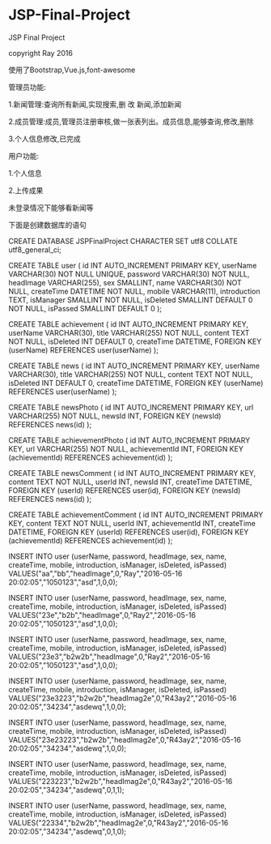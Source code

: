 # JSP-Final-Project
JSP Final Project

copyright Ray 2016

使用了Bootstrap,Vue.js,font-awesome

管理员功能:

1.新闻管理:查询所有新闻,实现搜索,删 改 新闻,添加新闻

2.成员管理:成员,管理员注册审核,做一张表列出。成员信息,能够查询,修改,删除

3.个人信息修改,已完成

用户功能:

1.个人信息

2.上传成果

未登录情况下能够看新闻等


下面是创建数据库的语句

CREATE DATABASE JSPFinalProject CHARACTER SET  utf8  COLLATE utf8_general_ci;

CREATE TABLE user
(
  id INT AUTO_INCREMENT PRIMARY KEY,
  userName VARCHAR(30) NOT NULL UNIQUE,
  password VARCHAR(30) NOT NULL,
  headImage VARCHAR(255),
  sex SMALLINT,
  name VARCHAR(30) NOT NULL,
  createTime DATETIME NOT NULL,
  mobile VARCHAR(11),
  introduction TEXT,
  isManager SMALLINT NOT NULL,
  isDeleted SMALLINT DEFAULT 0 NOT NULL,
  isPassed SMALLINT DEFAULT 0
);

CREATE TABLE achievement
(
  id INT AUTO_INCREMENT PRIMARY KEY,
  userName VARCHAR(30),
  title VARCHAR(255) NOT NULL,
  content TEXT NOT NULL,
  isDeleted INT DEFAULT 0,
  createTime DATETIME,
  FOREIGN KEY (userName) REFERENCES user(userName)
);

CREATE TABLE news
(
  id INT AUTO_INCREMENT PRIMARY KEY,
  userName VARCHAR(30),
  title VARCHAR(255) NOT NULL,
  content TEXT NOT NULL,
  isDeleted INT DEFAULT 0,
  createTime DATETIME,
  FOREIGN KEY (userName) REFERENCES user(userName)
);

CREATE TABLE newsPhoto
(
  id INT AUTO_INCREMENT PRIMARY KEY,
  url VARCHAR(255) NOT NULL,
  newsId INT,
  FOREIGN KEY (newsId) REFERENCES news(id)
);

CREATE TABLE achievementPhoto
(
  id INT AUTO_INCREMENT PRIMARY KEY,
  url VARCHAR(255) NOT NULL,
  achievementId INT,
  FOREIGN KEY (achievementId) REFERENCES achievement(id)
);

CREATE TABLE newsComment
(
  id INT AUTO_INCREMENT PRIMARY KEY,
  content TEXT NOT NULL,
  userId INT,
  newsId INT,
  createTime DATETIME,
  FOREIGN KEY (userId) REFERENCES user(id),
  FOREIGN KEY (newsId) REFERENCES news(id)
);

CREATE TABLE achievementComment
(
  id INT AUTO_INCREMENT PRIMARY KEY,
  content TEXT NOT NULL,
  userId INT,
  achievementId INT,
  createTime DATETIME,
  FOREIGN KEY (userId) REFERENCES user(id),
  FOREIGN KEY (achievementId) REFERENCES achievement(id)
);

INSERT INTO user (userName, password, headImage, sex, name, createTime, mobile, introduction, isManager, isDeleted, isPassed)
VALUES("aa","bb","headImage",0,"Ray","2016-05-16 20:02:05","1050123","asd",1,0,0);

INSERT INTO user (userName, password, headImage, sex, name, createTime, mobile, introduction, isManager, isDeleted, isPassed)
VALUES("23e","b2b","headImage",0,"Ray2","2016-05-16 20:02:05","1050123","asd",1,0,0);

INSERT INTO user (userName, password, headImage, sex, name, createTime, mobile, introduction, isManager, isDeleted, isPassed)
VALUES("23e3","b2w2b","headImage",0,"Ray2","2016-05-16 20:02:05","1050123","asd",1,0,0);

INSERT INTO user (userName, password, headImage, sex, name, createTime, mobile, introduction, isManager, isDeleted, isPassed)
VALUES("23e3223","b2w2b","headImag2e",0,"R43ay2","2016-05-16 20:02:05","34234","asdewq",1,0,0);

INSERT INTO user (userName, password, headImage, sex, name, createTime, mobile, introduction, isManager, isDeleted, isPassed)
VALUES("23e23223","b2w2b","headImag2e",0,"R43ay2","2016-05-16 20:02:05","34234","asdewq",1,0,0);

INSERT INTO user (userName, password, headImage, sex, name, createTime, mobile, introduction, isManager, isDeleted, isPassed)
VALUES("223223","b2w2b","headImag2e",0,"R43ay2","2016-05-16 20:02:05","34234","asdewq",0,1,1);

INSERT INTO user (userName, password, headImage, sex, name, createTime, mobile, introduction, isManager, isDeleted, isPassed)
VALUES("22334","b2w2b","headImag2e",0,"R43ay2","2016-05-16 20:02:05","34234","asdewq",0,1,0);
